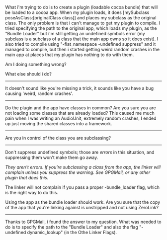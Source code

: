

What i'm trying to do is to create a plugin (loadable cocoa bundle) that will be loaded to a cocoa app. When my plugin loads, it does [m<nowiki/>ySubclass poseAsClass:[o<nowiki/>riginalClass class]] and places my subclass as the original class. The only problem is that i can't manage to get my plugin to compile. I tried specifying the path to the original app, which loads my plugin, as the "Bundle Loader" but i'm still getting an undefined symbols error (my subclass is a subclass of a class that the main app owns so it does exist). I also tried to compile using "-flat_namespace -undefined suppress" and it managed to compile, but then i started getting weird random crashes in the main app at places that my plugin has nothing to do with them.

Am I doing something wrong?

What else should i do?

----

It doesn't sound like you're missing a trick, it sounds like you have a bug causing 'weird, random crashes'.  

----

Do the plugin and the app have classes in common? Are you sure you are not loading some classes that are already loaded? This caused me much pain when I was writing an AudioUnit, extremely random crashes, I ended up just moving the shared classes into a framework.

----

Are you in control of the class you are subclassing?

----

Don't suppress undefined symbols; those are *errors* in this situation, and suppressing them won't make them go away.

*They aren't errors.  If you're subclassing a class from the app, the linker will complain unless you suppress the warning.  See GPGMail, or any other plugin that does this.*

The linker will not complain if you pass a proper     -bundle_loader flag, which is the right way to do this.

Using the app as the bundle loader should work. Are you sure that the copy of the app that you're linking against is unstripped and not using ZeroLink?

----

Thanks to GPGMail, i found the answer to my question.
What was needed to do is to specify the path to the "Bundle Loader" and also the flag "-undefined dynamic_lookup" (in the Othe Linker Flags).
